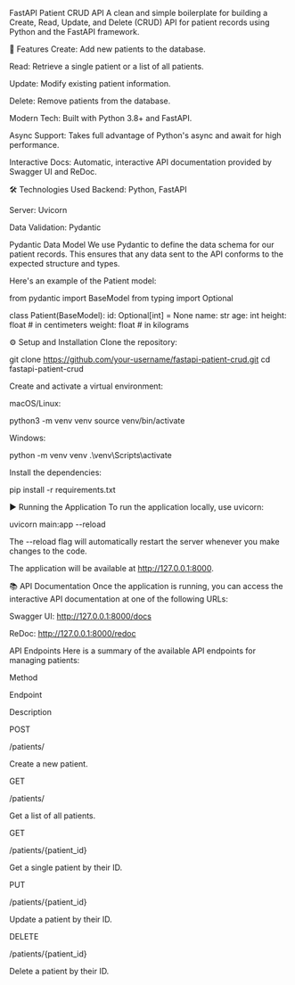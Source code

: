 FastAPI Patient CRUD API
A clean and simple boilerplate for building a Create, Read, Update, and Delete (CRUD) API for patient records using Python and the FastAPI framework.

🚀 Features
Create: Add new patients to the database.

Read: Retrieve a single patient or a list of all patients.

Update: Modify existing patient information.

Delete: Remove patients from the database.

Modern Tech: Built with Python 3.8+ and FastAPI.

Async Support: Takes full advantage of Python's async and await for high performance.

Interactive Docs: Automatic, interactive API documentation provided by Swagger UI and ReDoc.

🛠️ Technologies Used
Backend: Python, FastAPI

Server: Uvicorn

Data Validation: Pydantic

Pydantic Data Model
We use Pydantic to define the data schema for our patient records. This ensures that any data sent to the API conforms to the expected structure and types.

Here's an example of the Patient model:

from pydantic import BaseModel
from typing import Optional

class Patient(BaseModel):
    id: Optional[int] = None
    name: str
    age: int
    height: float # in centimeters
    weight: float # in kilograms

⚙️ Setup and Installation
Clone the repository:

git clone https://github.com/your-username/fastapi-patient-crud.git
cd fastapi-patient-crud

Create and activate a virtual environment:

macOS/Linux:

python3 -m venv venv
source venv/bin/activate

Windows:

python -m venv venv
.\venv\Scripts\activate

Install the dependencies:

pip install -r requirements.txt

▶️ Running the Application
To run the application locally, use uvicorn:

uvicorn main:app --reload

The --reload flag will automatically restart the server whenever you make changes to the code.

The application will be available at http://127.0.0.1:8000.

📚 API Documentation
Once the application is running, you can access the interactive API documentation at one of the following URLs:

Swagger UI: http://127.0.0.1:8000/docs

ReDoc: http://127.0.0.1:8000/redoc

API Endpoints
Here is a summary of the available API endpoints for managing patients:

Method

Endpoint

Description

POST

/patients/

Create a new patient.

GET

/patients/

Get a list of all patients.

GET

/patients/{patient_id}

Get a single patient by their ID.

PUT

/patients/{patient_id}

Update a patient by their ID.

DELETE

/patients/{patient_id}

Delete a patient by their ID.
